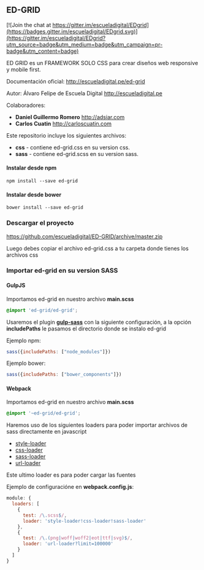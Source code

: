 ## ED-GRID

[![Join the chat at https://gitter.im/escueladigital/EDgrid](https://badges.gitter.im/escueladigital/EDgrid.svg)](https://gitter.im/escueladigital/EDgrid?utm_source=badge&utm_medium=badge&utm_campaign=pr-badge&utm_content=badge)

ED GRID  es un FRAMEWORK SOLO CSS para crear diseños web responsive y mobile first.

Documentación oficial: http://escueladigital.pe/ed-grid

Autor: Álvaro Felipe de Escuela Digital http://escueladigital.pe

Colaboradores:

* **Daniel Guillermo Romero** http://adsiar.com
* **Carlos Cuatin** http://carloscuatin.com

Este repositorio incluye los siguientes archivos:

* **css** - contiene ed-grid.css en su version css.
* **sass** - contiene ed-grid.scss en su version sass.

#### Instalar desde npm

```
npm install --save ed-grid
```

#### Instalar desde bower
```
bower install --save ed-grid
```

### Descargar el proyecto
https://github.com/escueladigital/ED-GRID/archive/master.zip

Luego debes copiar el archivo ed-grid.css a tu carpeta donde tienes los archivos css


### Importar ed-grid en su version SASS

#### GulpJS

Importamos ed-grid en nuestro archivo **main.scss**
```scss
@import 'ed-grid/ed-grid';
```
Usaremos el plugin [**gulp-sass**](https://github.com/dlmanning/gulp-sass) con la siguiente configuración, a la opción **includePaths** le pasamos el directorio donde se instalo ed-grid

Ejemplo npm:
```js
sass({includePaths: ["node_modules"]})
```

Ejemplo bower:
```js
sass({includePaths: ["bower_components"]})
```

#### Webpack

Importamos ed-grid en nuestro archivo **main.scss**
```scss
@import '~ed-grid/ed-grid';
```

Haremos uso de los siguientes loaders para poder importar archivos de sass directamente en javascript

* [style-loader](https://github.com/webpack/style-loader)
* [css-loader](https://github.com/webpack/css-loader)
* [sass-loader](https://github.com/jtangelder/sass-loader)
* [url-loader](https://github.com/webpack/url-loader)

Este ultimo loader es para poder cargar las fuentes

Ejemplo de configuracióne en **webpack.config.js**:

```js
module: {
  loaders: [
    {
      test: /\.scss$/,
      loader: 'style-loader!css-loader!sass-loader'
    },
    {
      test: /\.(png|woff|woff2|eot|ttf|svg)$/,
      loader: 'url-loader?limit=100000'
    }
  ]
}
```

